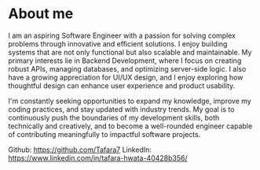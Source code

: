 About me
=====

I am an aspiring Software Engineer with a passion for solving complex problems through innovative and efficient solutions. I enjoy building systems that are not only functional but also scalable and maintainable. My primary interests lie in Backend Development, where I focus on creating robust APIs, managing databases, and optimizing server-side logic. I also have a growing appreciation for UI/UX design, and I enjoy exploring how thoughtful design can enhance user experience and product usability.

I'm constantly seeking opportunities to expand my knowledge, improve my coding practices, and stay updated with industry trends. My goal is to continuously push the boundaries of my development skills, both technically and creatively, and to become a well-rounded engineer capable of contributing meaningfully to impactful software projects.

Github: https://github.com/Tafara7
LinkedIn: https://www.linkedin.com/in/tafara-hwata-40428b356/
